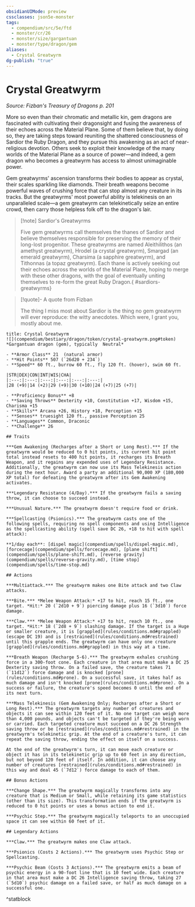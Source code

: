 ```yaml
---
obsidianUIMode: preview
cssclasses: json5e-monster
tags:
  - compendium/src/5e/ftd
  - monster/cr/26
  - monster/size/gargantuan
  - monster/type/dragon/gem
aliases:
  - Crystal Greatwyrm
dg-publish: "true"
---
```

# Crystal Greatwyrm
*Source: Fizban's Treasury of Dragons p. 201*  

More so even than their chromatic and metallic kin, gem dragons are fascinated with cultivating their dragonsight and fusing the awareness of their echoes across the Material Plane. Some of them believe that, by doing so, they are taking steps toward reuniting the shattered consciousness of Sardior the Ruby Dragon, and they pursue this awakening as an act of near-religious devotion. Others seek to exploit their knowledge of the many worlds of the Material Plane as a source of power—and indeed, a gem dragon who becomes a greatwyrm has access to almost unimaginable power.

Gem greatwyrms' ascension transforms their bodies to appear as crystal, their scales sparkling like diamonds. Their breath weapons become powerful waves of crushing force that can stop almost any creature in its tracks. But the greatwyrms' most powerful ability is telekinesis on an unparalleled scale—a gem greatwyrm can telekinetically seize an entire crowd, then carry those helpless folk off to the dragon's lair.

> [!note] Sardior's Greatwyrms
> 
> Five gem greatwyrms call themselves the thanes of Sardior and believe themselves responsible for preserving the memory of their long-lost progenitor. These greatwyrms are named Aleithilithos (an amethyst greatwyrm), Hrodel (a crystal greatwyrm), Smargad (an emerald greatwyrm), Charsima (a sapphire greatwyrm), and Tithonnas (a topaz greatwyrm). Each thane is actively seeking out their echoes across the worlds of the Material Plane, hoping to merge with these other dragons, with the goal of eventually uniting themselves to re-form the great Ruby Dragon.{ #sardiors-greatwyrms}


> [!quote]- A quote from Fizban  
> 
> The thing I miss most about Sardior is the thing no gem greatwyrm will ever reproduce: the witty anecdotes. Which were, I grant you, mostly about me.


```ad-statblock
title: Crystal Greatwyrm
![](compendium/bestiary/dragon/token/crystal-greatwyrm.png#token)
*Gargantuan dragon (gem), typically  Neutral*

- **Armor Class** 21  (natural armor)
- **Hit Points** 507 (`26d20 + 234`)
- **Speed** 60 ft., burrow 60 ft., fly 120 ft. (hover), swim 60 ft.

|STR|DEX|CON|INT|WIS|CHA|
|:---:|:---:|:---:|:---:|:---:|:---:|
|28 (+9)|14 (+2)|29 (+9)|30 (+10)|24 (+7)|25 (+7)|

- **Proficiency Bonus** +8
- **Saving Throws** Dexterity +10, Constitution +17, Wisdom +15, Charisma +15
- **Skills** Arcana +26, History +18, Perception +15
- **Senses** truesight 120 ft., passive Perception 25
- **Languages** Common, Draconic
- **Challenge** 26

## Traits

***Gem Awakening (Recharges after a Short or Long Rest).*** If the greatwyrm would be reduced to 0 hit points, its current hit point total instead resets to 400 hit points, it recharges its Breath Weapon, and it regains any expended uses of Legendary Resistance. Additionally, the greatwyrm can now use its Mass Telekinesis action during the next hour. Award a party an additional 90,000 XP (180,000 XP total) for defeating the greatwyrm after its Gem Awakening activates.

***Legendary Resistance (4/Day).*** If the greatwyrm fails a saving throw, it can choose to succeed instead.

***Unusual Nature.*** The greatwyrm doesn't require food or drink.

***Spellcasting (Psionics).*** The greatwyrm casts one of the following spells, requiring no spell components and using Intelligence as the spellcasting ability (spell save DC 26, +18 to hit with spell attack):

**1/day each**: [dispel magic](compendium/spells/dispel-magic.md), [forcecage](compendium/spells/forcecage.md), [plane shift](compendium/spells/plane-shift.md), [reverse gravity](compendium/spells/reverse-gravity.md), [time stop](compendium/spells/time-stop.md)

## Actions

***Multiattack.*** The greatwyrm makes one Bite attack and two Claw attacks.

***Bite.*** *Melee Weapon Attack:* +17 to hit, reach 15 ft., one target. *Hit:* 20 (`2d10 + 9`) piercing damage plus 16 (`3d10`) force damage.

***Claw.*** *Melee Weapon Attack:* +17 to hit, reach 10 ft., one target. *Hit:* 18 (`2d8 + 9`) slashing damage. If the target is a Huge or smaller creature, it is [grappled](rules/conditions.md#grappled) (escape DC 19) and is [restrained](rules/conditions.md#restrained) until this grapple ends. The greatwyrm can have only one creature [grappled](rules/conditions.md#grappled) in this way at a time.

***Breath Weapon (Recharge 5-6).*** The greatwyrm exhales crushing force in a 300-foot cone. Each creature in that area must make a DC 25 Dexterity saving throw. On a failed save, the creature takes 71 (`11d12`) force damage and is knocked [prone](rules/conditions.md#prone). On a successful save, it takes half as much damage and isn't knocked [prone](rules/conditions.md#prone). On a success or failure, the creature's speed becomes 0 until the end of its next turn.

***Mass Telekinesis (Gem Awakening Only; Recharges after a Short or Long Rest).*** The greatwyrm targets any number of creatures and objects it can see within 120 feet of it. No one target can weigh more than 4,000 pounds, and objects can't be targeted if they're being worn or carried. Each targeted creature must succeed on a DC 26 Strength saving throw or be [restrained](rules/conditions.md#restrained) in the greatwyrm's telekinetic grip. At the end of a creature's turn, it can repeat the saving throw, ending the effect on itself on a success.

At the end of the greatwyrm's turn, it can move each creature or object it has in its telekinetic grip up to 60 feet in any direction, but not beyond 120 feet of itself. In addition, it can choose any number of creatures [restrained](rules/conditions.md#restrained) in this way and deal 45 (`7d12`) force damage to each of them.

## Bonus Actions

***Change Shape.*** The greatwyrm magically transforms into any creature that is Medium or Small, while retaining its game statistics (other than its size). This transformation ends if the greatwyrm is reduced to 0 hit points or uses a bonus action to end it.

***Psychic Step.*** The greatwyrm magically teleports to an unoccupied space it can see within 60 feet of it.

## Legendary Actions

***Claw.*** The greatwyrm makes one Claw attack.

***Psionics (Costs 2 Actions).*** The greatwyrm uses Psychic Step or Spellcasting.

***Psychic Beam (Costs 3 Actions).*** The greatwyrm emits a beam of psychic energy in a 90-foot line that is 10 feet wide. Each creature in that area must make a DC 26 Intelligence saving throw, taking 27 (`5d10`) psychic damage on a failed save, or half as much damage on a successful one.
```
^statblock